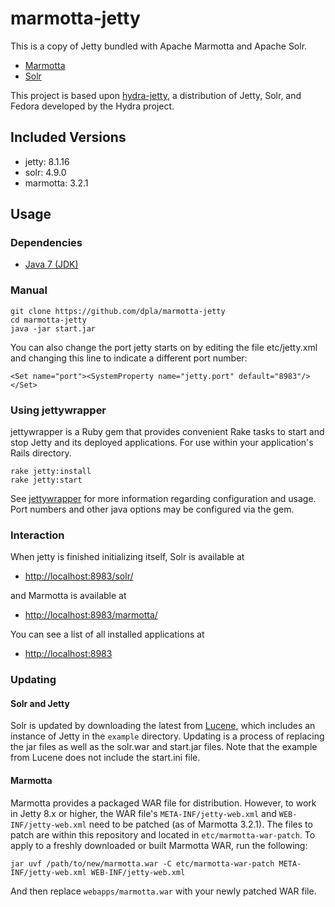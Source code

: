 # marmotta-jetty

This is a copy of Jetty bundled with Apache Marmotta and Apache Solr.

* [Marmotta](http://marmotta.apache.org)
* [Solr](http://lucene.apache.org/solr/)

This project is based upon [hydra-jetty](https://github.com/projecthydra/hydra-jetty), a distribution of Jetty, Solr, and Fedora developed by the Hydra project.

## Included Versions

* jetty: 8.1.16
* solr: 4.9.0
* marmotta: 3.2.1

## Usage

### Dependencies

* [Java 7 (JDK)](http://www.oracle.com/technetwork/java/javase/downloads/jdk7-downloads-1880260.html)

### Manual
  
    git clone https://github.com/dpla/marmotta-jetty
    cd marmotta-jetty
    java -jar start.jar

You can also change the port jetty starts on by editing the file etc/jetty.xml and changing this line to indicate a different port number:

    <Set name="port"><SystemProperty name="jetty.port" default="8983"/></Set>

### Using jettywrapper

jettywrapper is a Ruby gem that provides convenient Rake tasks to start and stop Jetty and its deployed applications. For use within your application's Rails directory.

    rake jetty:install
    rake jetty:start

See [jettywrapper](https://github.com/projecthydra/jettywrapper) for more information regarding configuration and usage.
Port numbers and other java options may be configured via the gem. 
    
### Interaction

When jetty is finished initializing itself, Solr is available at 

* [http://localhost:8983/solr/](http://localhost:8983/marmotta/)

and Marmotta is available at

* [http://localhost:8983/marmotta/](http://localhost:8983/marmotta/)

You can see a list of all installed applications at

* [http://localhost:8983](http://localhost:8983)

### Updating

#### Solr and Jetty

Solr is updated by downloading the latest from [Lucene](http://lucene.apache.org/solr/), which includes an instance of Jetty in the
`example` directory.  Updating is a process of replacing the jar files as well as the solr.war and start.jar files.  Note that the
example from Lucene does not include the start.ini file.

#### Marmotta

Marmotta provides a packaged WAR file for distribution. However, to work in Jetty 8.x or higher, the WAR file's `META-INF/jetty-web.xml` and `WEB-INF/jetty-web.xml` need to be patched
(as of Marmotta 3.2.1). The files to patch are within this repository and located in
`etc/marmotta-war-patch`. To apply to a freshly downloaded or built Marmotta WAR, run the following:

	jar uvf /path/to/new/marmotta.war -C etc/marmotta-war-patch META-INF/jetty-web.xml WEB-INF/jetty-web.xml

And then replace `webapps/marmotta.war` with your newly patched WAR file.
